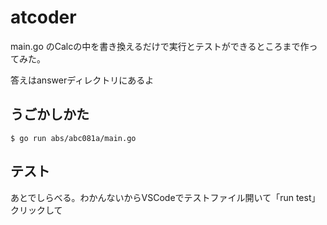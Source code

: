 # atcoder

main.go のCalcの中を書き換えるだけで実行とテストができるところまで作ってみた。

答えはanswerディレクトリにあるよ

## うごかしかた

```
$ go run abs/abc081a/main.go
```

## テスト

あとでしらべる。わかんないからVSCodeでテストファイル開いて「run test」クリックして
